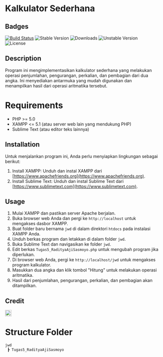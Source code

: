 # Kalkulator Sederhana

## Badges

[![Build Status](https://img.shields.io/badge/Build-Pass-brightgreen)](https://example.com) ![Stable Version](https://img.shields.io/badge/Stable-v1.0.1-blue) ![Downloads](https://img.shields.io/badge/Downloads-227-orange) ![Unstable Version](https://img.shields.io/badge/Unstable-dev--master-yellow) ![License](https://img.shields.io/badge/License-MIT-lightgrey)

## Description

Program ini mengimplementasikan kalkulator sederhana yang melakukan operasi penjumlahan, pengurangan, perkalian, dan pembagian dari dua angka. Ini menyediakan antarmuka yang mudah digunakan dan menampilkan hasil dari operasi aritmatika tersebut.

# Requirements

- PHP >= 5.0
- XAMPP <= 5.1 (atau server web lain yang mendukung PHP)
- Sublime Text (atau editor teks lainnya)

## Installation

Untuk menjalankan program ini, Anda perlu menyiapkan lingkungan sebagai berikut:

1. Install XAMPP: Unduh dan instal XAMPP dari [https://www.apachefriends.org](https://www.apachefriends.org).
2. Install Sublime Text: Unduh dan instal Sublime Text dari [https://www.sublimetext.com](https://www.sublimetext.com).

## Usage
1. Mulai XAMPP dan pastikan server Apache berjalan.
2. Buka browser web Anda dan pergi ke `http://localhost` untuk mengakses dasbor XAMPP.
3. Buat folder baru bernama `jwd` di dalam direktori `htdocs` pada instalasi XAMPP Anda.
4. Unduh berkas program dan letakkan di dalam folder `jwd`.
5. Buka Sublime Text dan navigasikan ke folder `jwd`.
6. Edit berkas `Tugas5_RadityaAjiSasmoyo.php` untuk mengubah program jika diperlukan.
7. Di browser web Anda, pergi ke `http://localhost/jwd` untuk mengakses program kalkulator.
8. Masukkan dua angka dan klik tombol "Hitung" untuk melakukan operasi aritmatika.
9. Hasil dari penjumlahan, pengurangan, perkalian, dan pembagian akan ditampilkan.

## Credit
<a href="https://twitter.com/ajiradits">
  <img align="left" alt="Anurag Hazra | Twitter" width="21px" src="https://raw.githubusercontent.com/anuraghazra/anuraghazra/master/assets/twitter.svg" />
</a><br/>

# Structure Folder
```bash
jwd
 ┣ Tugas5_RadityaAjiSasmoyo
```